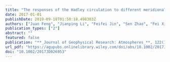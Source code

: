 ```yaml
---
title: "The responses of the Hadley circulation to different meridional SST structures in the seasonal cycle"
date: 2017-01-01
publishDate: 2019-09-18T01:50:18.498303Z
authors: ["Juan Feng", "Jianping Li", "Feifei Jin", "Sen Zhao", "Fei Xie"]
publication_types: ["2"]
abstract: ""
featured: false
publication: "**_Journal of Geophysical Research: Atmospheres_**, 122(15):7785-7799"
url_pdf: "https://agupubs.onlinelibrary.wiley.com/doi/abs/10.1002/2017JD026953"
doi: "10.1002/2017JD026953"
---
```


